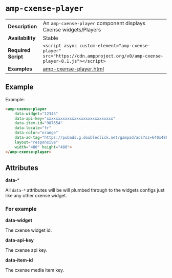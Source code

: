 <!---
Copyright 2015 Cxense. All Rights Reserved.

Licensed under the Apache License, Version 2.0 (the "License");
you may not use this file except in compliance with the License.
You may obtain a copy of the License at

      http://www.apache.org/licenses/LICENSE-2.0

Unless required by applicable law or agreed to in writing, software
distributed under the License is distributed on an "AS-IS" BASIS,
WITHOUT WARRANTIES OR CONDITIONS OF ANY KIND, either express or implied.
See the License for the specific language governing permissions and
limitations under the License.
-->

# <a name="amp-cxense-player"></a> `amp-cxense-player`

<table>
  <tr>
    <td class="col-fourty"><strong>Description</strong></td>
    <td>An <code>amp-cxense-player</code> component displays Cxense widgets/Players</td>
  </tr>
  <tr>
    <td class="col-fourty"><strong>Availability</strong></td>
    <td>Stable</td>
  </tr>
  <tr>
    <td class="col-fourty"><strong>Required Script</strong></td>
    <td><code>&lt;script async custom-element="amp-cxense-player" src="https://cdn.ampproject.org/v0/amp-cxense-player-0.1.js">&lt;/script></code></td>
  </tr>
  <tr>
    <td class="col-fourty"><strong>Examples</strong></td>
    <td><a href="https://ampbyexample.com/components/amp-cxense-player">amp-cxense-player.html</a></td>
  </tr>
</table>

## Example

Example:

```html
<amp-cxense-player
    data-widget="12345"
    data-api-key="xxxxxxxxxxxxxxxxxxxxxxxxxxxxx"
    data-item-id="987654"
    data-locale="fr"
    data-color="orange"
    data-ad-tag="https://pubads.g.doubleclick.net/gampad/ads?sz=640x480&iu=/124319096/external/single_ad_samples&ciu_szs=300x250&impl=s&gdfp_req=1&env=vp&output=vast&unviewed_position_start=1&cust_params=deployment%3Ddevsite%26sample_ct%3Dskippablelinear&correlator="
    layout="responsive"
    width="480" height="480">
</amp-cxense-player>
```

## Attributes

**data-***

All `data-*` attributes will be will plumbed through to the widgets configs just like any other cxense widget.

### For example

**data-widget**

The cxense widget id.

**data-api-key**

The cxense api key.

**data-item-id**

The cxense media item key.